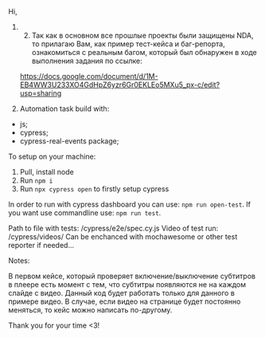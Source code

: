 Hi,

1. 2. Так как в основном все прошлые проекты были защищены NDA, то прилагаю Вам, как пример тест-кейса и баг-репорта, ознакомиться с реальным багом, который был обнаружен в ходе выполнения задания по ссылке:

    https://docs.google.com/document/d/1M-EB4WW3U233XO4GdHpZ6yzr6Gr0EKLEo5MXu5_px-c/edit?usp=sharing

3. Automation task build with:
- js;
- cypress;
- cypress-real-events package;

To setup on your machine:
1. Pull, install node
2. Run `npm i`
3. Run `npx cypress open` to firstly setup cypress

In order to run with cypress dashboard you can use: `npm run open-test`.
If you want use commandline use: `npm run test`.

Path to file with tests: /cypress/e2e/spec.cy.js
Video of test run: /cypress/videos/
Can be enchanced with mochawesome or other test reporter if needed...

Notes:

В первом кейсе, который проверяет включение/выключение субтитров в плеере есть момент с тем, что субтитры появляются не на каждом слайде с видео. Данный код будет работать только для данного в примере видео. В случае, если видео на странице будет постоянно меняться, то кейс можно написать по-другому. 

Thank you for your time <3!